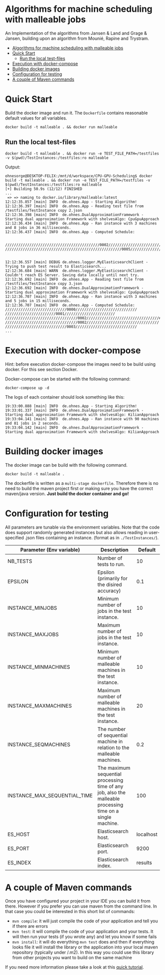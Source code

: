 # Algorithms for machine scheduling with malleable jobs

An Implementation of the algorithms from Jansen & Land and Grage & Jansen, building upon an algorithm from Mounié, Rapine and Trystram.

- [Algorithms for machine scheduling with malleable jobs](#algorithms-for-machine-scheduling-with-malleable-jobs)
- [Quick Start](#quick-start)
  - [Run the local test-files](#run-the-local-test-files)
- [Execution with docker-compose](#execution-with-docker-compose)
- [Building docker images](#building-docker-images)
- [Configuration for testing](#configuration-for-testing)
- [A couple of Maven commands](#a-couple-of-maven-commands)

# Quick Start
Build the docker image and run it. The `Dockerfile` contains reasonable default values for all variables.

```
docker build -t malleable . && docker run malleable
```

## Run the local test-files
```
docker build -t malleable . && docker run -e TEST_FILE_PATH=/testfiles -v $(pwd)/TestInstances:/testfiles:ro malleable
```
Output:
```console
ohnesorge@DESKTOP-FELIX:/mnt/d/workspace/CPU-GPU-Scheduling$ docker build -t malleable . && docker run -e TEST_FILE_PATH=/testfiles -v $(pwd)/TestInstances:/testfiles:ro malleable
[+] Building 50.9s (12/12) FINISHED
...
 => => naming to docker.io/library/malleable:latest 
12:12:35.857 [main] INFO  de.ohnes.App - Starting Algorithm!
12:12:36.397 [main] INFO  de.ohnes.App - Reading test file from /testfiles/TestInstance copy 2.json
12:12:36.398 [main] INFO  de.ohnes.DualApproximationFramework - Starting dual approximation Framework with shelvesAlgo: CpuGpuApproach
12:12:36.434 [main] INFO  de.ohnes.App - Ran instance with 3 machines and 8 jobs in 36 milliseconds.
12:12:36.437 [main] INFO  de.ohnes.App - Computed Schedule: 


///////////////////////////////////////////0002///////////////////////////////////////////###########################################0001###########################################/////////////////////////////////////////////////////0007/////////////////////////////////////////////////////#####################################################0006#####################################################
/////////////////////////////////////////////////////0005/////////////////////////////////////////////////////#####################################################0004#####################################################///////////////////////////////////////////0003///////////////////////////////////////////###########################################0000###########################################


12:12:36.557 [main] DEBUG de.ohnes.logger.MyElasticsearchClient - Trying to push test result to Elasticsearch...
12:12:36.684 [main] WARN  de.ohnes.logger.MyElasticsearchClient - Couldn't reach ES Server. Saving data locally until next try.
12:12:36.692 [main] INFO  de.ohnes.App - Reading test file from /testfiles/TestInstance copy 3.json
12:12:36.692 [main] INFO  de.ohnes.DualApproximationFramework - Starting dual approximation Framework with shelvesAlgo: CpuGpuApproach
12:12:36.707 [main] INFO  de.ohnes.App - Ran instance with 3 machines and 5 jobs in 15 milliseconds.
12:12:36.707 [main] INFO  de.ohnes.App - Computed Schedule: 
////////////////////////////0000////////////////////////////
///////////////////////0001///////////////////////
/////////////////////////////////0002/////////////////////////////////##################0004##################
/////////////////////////////////0002/////////////////////////////////
////////////////////////////0003////////////////////////////
...
```

# Execution with docker-compose
Hint: before execution docker-compose the images need to be build using docker. For this see section Docker.

Docker-compose can be started with the following command:
```
docker-compose up -d
```

The logs of each container should look something like this:
```
19:33:00.888 [main] INFO  de.ohnes.App - Starting Algorithm!
19:33:01.337 [main] INFO  de.ohnes.DualApproximationFramework - Starting dual approximation Framework with shelvesAlgo: KilianApproach
19:33:04.141 [main] INFO  de.ohnes.App - Ran instance with 90 machines and 81 jobs in 2 seconds.
19:33:04.142 [main] INFO  de.ohnes.DualApproximationFramework - Starting dual approximation Framework with shelvesAlgo: KilianApproach
```

# Building docker images
The docker image can be build with the following command.
```
docker build -t malleable .
```
The dockerfile is written as a `multi-stage dockerfile`. Therefore there is no need to build the maven project first or making sure you have the correct maven/java version. **Just build the docker container and go!**

# Configuration for testing

All parameters are tunable via the environment variables. Note that the code does support randomly generated instances but also allows reading in user-specified .json files containing an instance. (format as in `./TestInstances/`).


| Parameter (Env variable)   | Description                                                  | Default |
|---------------------------|--------------------------------------------------------------|---------|
| NB_TESTS                  | Number of tests to run.                                     | 10 |
| EPSILON                   | Epsilon (primarily for the disired accuracy)                       | 0.1 |
| INSTANCE_MINJOBS          | Minimum number of jobs in the test instance.             | 10 |
| INSTANCE_MAXJOBS          | Maximum number of jobs in the test instance.             | 10 |
| INSTANCE_MINMACHINES      | Minimum number of malleable machines in the test instance.    | 10 |
| INSTANCE_MAXMACHINES      | Maximum number of malleable machines in the test instance.    | 20 |
| INSTANCE_SEQMACHINES      | The number of sequential machine in relation to the malleable machines.            | 0.2  |
| INSTANCE_MAX_SEQUENTIAL_TIME | The maximum sequential processing time of any job, also the malleable processing time on a single machine.        | 100  |
| ES_HOST                   | Elasticsearch host.                                         | localhost  |
| ES_PORT                   | Elasticsearch port.                                         | 9200 |
| ES_INDEX                  | Elasticsearch index.                                        | results  |




# A couple of Maven commands

Once you have configured your project in your IDE you can build it from there. However if you prefer you can use maven from the command line. In that case you could be interested in this short list of commands:

* `mvn compile`: it will just compile the code of your application and tell you if there are errors
* `mvn test`: it will compile the code of your application and your tests. It will then run your tests (if you wrote any) and let you know if some fails
* `mvn install`: it will do everything `mvn test` does and then if everything looks file it will install the library or the application into your local maven repository (typically under <USER FOLDER>/.m2). In this way you could use this library from other projects you want to build on the same machine

If you need more information please take a look at this [quick tutorial](https://maven.apache.org/guides/getting-started/maven-in-five-minutes.html).
